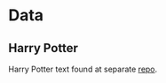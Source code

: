 # Data

## Harry Potter

Harry Potter text found at separate [repo](https://github.com/khushmeeet/potter-nlp/tree/master/final_data).
